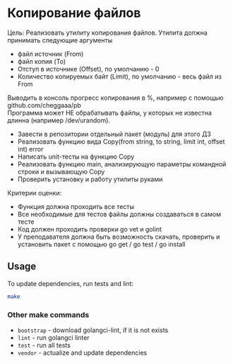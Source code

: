 # Копирование файлов

Цель:  Реализовать утилиту копирования файлов. 
Утилита должна принимать следующие аргументы 
* файл источник (From) 
* файл копия (To) 
* Отступ в источнике (Offset), по умолчанию - 0 
* Количество копируемых байт (Limit), по умолчанию - весь файл из From 

Выводить в консоль прогресс копирования в %, например с помощью github.com/cheggaaa/pb  
Программа может НЕ обрабатывать файлы, у которых не известна длинна (например /dev/urandom).  

* Завести в репозитории отдельный пакет (модуль) для этого ДЗ
* Реализовать функцию вида Copy(from string, to string, limit int, offset int) error
* Написать unit-тесты на функцию Copy
* Реализовать функцию main, анализирующую параметры командной строки и вызывающую Copy
* Проверить установку и работу утилиты руками

Критерии оценки: 
* Функция должна проходить все тесты
* Все необходимые для тестов файлы должны создаваться в самом тесте
* Код должен проходить проверки go vet и golint
* У преподавателя должна быть возможность скачать, проверить и установить пакет с помощью go get / go test / go install

## Usage

To update dependencies, run tests and lint:
```bash
make
```

### Other make commands

* `bootstrap` - download golangci-lint, if it is not exists
* `lint` - run golangci linter
* `test` - run all tests
* `vendor` - actualize and update dependencies
